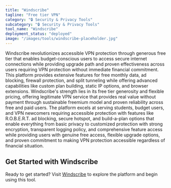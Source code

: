 ```yaml
---
title: "Windscribe"
tagline: "Free tier VPN"
category: "🔒 Security & Privacy Tools"
subcategory: "🔒 Security & Privacy Tools"
tool_name: "Windscribe"
deployment_status: "deployed"
image: "/images/tools/windscribe-placeholder.jpg"
---
```

Windscribe revolutionizes accessible VPN protection through generous free tier that enables budget-conscious users to access secure internet connections while providing upgrade path and proven effectiveness across users requiring VPN protection without immediate financial commitment. This platform provides extensive features for free monthly data, ad blocking, firewall protection, and split tunneling while offering advanced capabilities like custom plan building, static IP options, and browser extensions. Windscribe's strength lies in its free tier generosity and flexible pricing, offering legitimate VPN service that provides real value without payment through sustainable freemium model and proven reliability across free and paid users. The platform excels at serving students, budget users, and VPN newcomers requiring accessible protection with features like R.O.B.E.R.T. ad blocking, secure hotspot, and build-a-plan options that enable everything from basic privacy to customized protection with strong encryption, transparent logging policy, and comprehensive feature access while providing users with genuine free access, flexible upgrade options, and proven commitment to making VPN protection accessible regardless of financial situation.
## Get Started with Windscribe

Ready to get started? Visit [Windscribe](https://windscribe.com) to explore the platform and begin using this tool.
